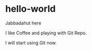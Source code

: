 # hello-world

Jabbadahut here

I like Coffee and playing with Git Repo.

I will start using Git now.
